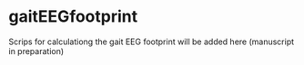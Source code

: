 # gaitEEGfootprint
Scrips for calculationg the gait EEG footprint will be added here (manuscript in preparation)
